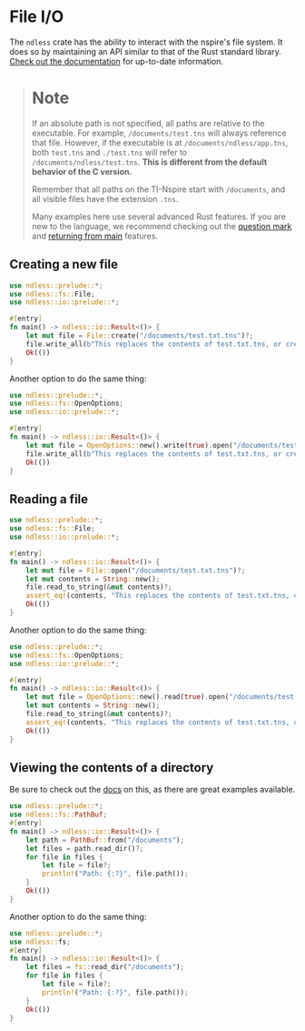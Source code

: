 # File I/O

The `ndless` crate has the ability to interact with the nspire's file
system. It does so by maintaining an API similar to that of the Rust
standard library. [Check out the documentation][ndless::fs] for
up-to-date information.

> # Note
>
> If an absolute path is not specified, all paths are relative to the
> executable. For example, `/documents/test.tns` will always reference
> that file. However, if the executable is at
> `/documents/ndless/app.tns`, both `test.tns` and `./test.tns` will
> refer to `/documents/ndless/test.tns`. **This is different from the
> default behavior of the C version.**
>
> Remember that all paths on the TI-Nspire start with `/documents`, and
> all visible files have the extension `.tns`.
>
> Many examples here use several advanced Rust features. If you are new
> to the language, we recommend checking out the [question mark] and
> [returning from main] features.

[question mark]: ../Language/question.md
[returning from main]: ../Language/main.md

## Creating a new file

```rust
use ndless::prelude::*;
use ndless::fs::File;
use ndless::io::prelude::*;

#[entry]
fn main() -> ndless::io::Result<()> {
    let mut file = File::create("/documents/test.txt.tns")?;
    file.write_all(b"This replaces the contents of test.txt.tns, or creates the file")?;
    Ok(())
}
```

Another option to do the same thing:

```rust
use ndless::prelude::*;
use ndless::fs::OpenOptions;
use ndless::io::prelude::*;

#[entry]
fn main() -> ndless::io::Result<()> {
    let mut file = OpenOptions::new().write(true).open("/documents/test.txt.tns")?;
    file.write_all(b"This replaces the contents of test.txt.tns, or creates the file")?;
    Ok(())
}
```

## Reading a file

```rust
use ndless::prelude::*;
use ndless::fs::File;
use ndless::io::prelude::*;

#[entry]
fn main() -> ndless::io::Result<()> {
    let mut file = File::open("/documents/test.txt.tns")?;
    let mut contents = String::new();
    file.read_to_string(&mut contents)?;
    assert_eq!(contents, "This replaces the contents of test.txt.tns, or creates the file!");
    Ok(())
}
```

Another option to do the same thing:

```rust
use ndless::prelude::*;
use ndless::fs::OpenOptions;
use ndless::io::prelude::*;

#[entry]
fn main() -> ndless::io::Result<()> {
    let mut file = OpenOptions::new().read(true).open("/documents/test.txt.tns")?;
    let mut contents = String::new();
    file.read_to_string(&mut contents)?;
    assert_eq!(contents, "This replaces the contents of test.txt.tns, or creates the file!");
    Ok(())
}
```

## Viewing the contents of a directory

Be sure to check out the
[docs](https://docs.rs/ndless/*/ndless/fs/fn.read_dir.html) on this, as
there are great examples available.

```rust
use ndless::prelude::*;
use ndless::fs::PathBuf;
#[entry]
fn main() -> ndless::io::Result<()> {
    let path = PathBuf::from("/documents");
    let files = path.read_dir()?;
    for file in files {
        let file = file?;
        println!("Path: {:?}", file.path());
    }
    Ok(())
}
```

Another option to do the same thing:

```rust
use ndless::prelude::*;
use ndless::fs;
#[entry]
fn main() -> ndless::io::Result<()> {
    let files = fs::read_dir("/documents");
    for file in files {
        let file = file?;
        println!("Path: {:?}", file.path());
    }
    Ok(())
}
```

[ndless::fs]: https://docs.rs/ndless/*/ndless/fs/struct.File.html

